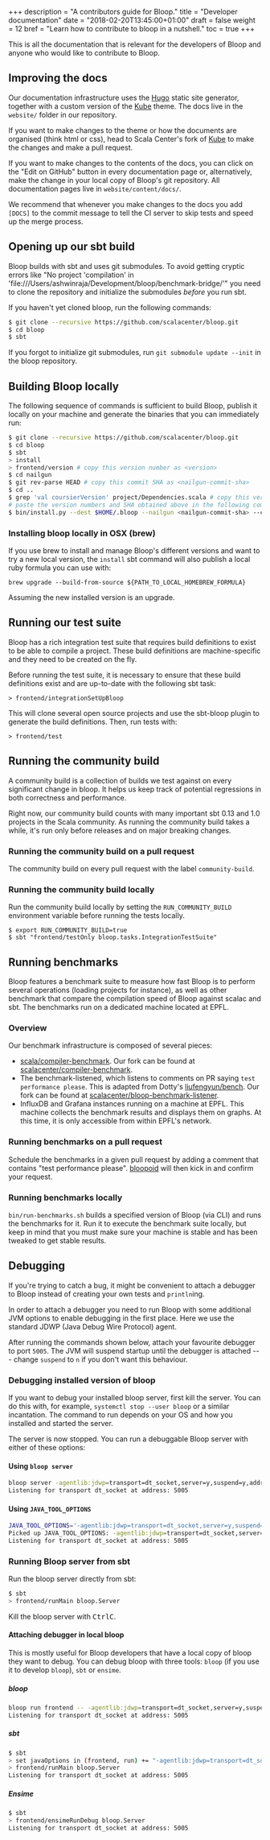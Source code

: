 +++
description = "A contributors guide for Bloop."
title = "Developer documentation"
date = "2018-02-20T13:45:00+01:00"
draft = false
weight = 12
bref = "Learn how to contribute to bloop in a nutshell."
toc = true
+++

This is all the documentation that is relevant for the developers of Bloop and
anyone who would like to contribute to Bloop.

## Improving the docs

Our documentation infrastructure uses the [Hugo](http://gohugo.io/) static site
generator, together with a custom version of the [Kube](https://kube.elemnts.org/)
theme. The docs live in the `website/` folder in our repository.

If you want to make changes to the theme or how the documents are organised (think html or css), head to Scala Center's fork of [Kube](https://github.com/scalacenter/kube) to make the changes and make a pull request.

If you want to make changes to the contents of the docs, you can click on the
"Edit on GitHub" button in every documentation page or, alternatively, make the
change in your local copy of Bloop's git repository. All documentation pages
live in `website/content/docs/`.

We recommend that whenever you make changes to the docs you add `[DOCS]` to the
commit message to tell the CI server to skip tests and speed up the merge
process.

## Opening up our sbt build

Bloop builds with sbt and uses git submodules. To avoid getting cryptic errors like
"No project 'compilation' in 'file:///Users/ashwinraja/Development/bloop/benchmark-bridge/'"
you need to clone the repository and initialize the submodules *before* you run sbt.

If you haven't yet cloned bloop, run the following commands:

```sh
$ git clone --recursive https://github.com/scalacenter/bloop.git
$ cd bloop
$ sbt
```

If you forgot to initialize git submodules, run `git submodule update --init` in the bloop
repository.

## Building Bloop locally

The following sequence of commands is sufficient to build Bloop, publish it
locally on your machine and generate the binaries that you can immediately run:

```sh
$ git clone --recursive https://github.com/scalacenter/bloop.git
$ cd bloop
$ sbt
> install
> frontend/version # copy this version number as <version>
$ cd nailgun
$ git rev-parse HEAD # copy this commit SHA as <nailgun-commit-sha>
$ cd ..
$ grep 'val coursierVersion' project/Dependencies.scala # copy this version number as <coursier-version>
# paste the version numbers and SHA obtained above in the following command:
$ bin/install.py --dest $HOME/.bloop --nailgun <nailgun-commit-sha> --coursier <coursier-version> --version <version>
```

### Installing bloop locally in OSX (brew)

If you use brew to install and manage Bloop's different versions and want to
try a new local version, the `install` sbt command will also publish a local
ruby formula you can use with:

`brew upgrade --build-from-source ${PATH_TO_LOCAL_HOMEBREW_FORMULA}`

Assuming the new installed version is an upgrade.

## Running our test suite

Bloop has a rich integration test suite that requires build definitions to
exist to be able to compile a project. These build definitions are
machine-specific and they need to be created on the fly.

Before running the test suite, it is necessary to ensure that these build
definitions exist and are up-to-date with the following sbt task:

```
> frontend/integrationSetUpBloop
```

This will clone several open source projects and use the sbt-bloop plugin to
generate the build definitions. Then, run tests with:

```
> frontend/test
```

## Running the community build

A community build is a collection of builds we test against on every
significant change in bloop. It helps us keep track of potential regressions in
both correctness and performance.

Right now, our community build counts with many important sbt 0.13 and 1.0
projects in the Scala community. As running the community build takes a while,
it's run only before releases and on major breaking changes.

### Running the community build on a pull request

The community build on every pull request with the label `community-build`.

### Running the community build locally

Run the community build locally by setting the `RUN_COMMUNITY_BUILD`
environment variable before running the tests locally.

```
$ export RUN_COMMUNITY_BUILD=true
$ sbt "frontend/testOnly bloop.tasks.IntegrationTestSuite"
```

## Running benchmarks

Bloop features a benchmark suite to measure how fast Bloop is to perform
several operations (loading projects for instance), as well as other benchmark
that compare the compilation speed of Bloop against scalac and sbt. The
benchmarks run on a dedicated machine located at EPFL.

### Overview

Our benchmark infrastructure is composed of several pieces:

 - [scala/compiler-benchmark](https://github.com/scala/compiler-benchmark). Our fork can be
   found at [scalacenter/compiler-benchmark](https://github.com/scalacenter/compiler-benchmark).
 - The benchmark-listened, which listens to comments on PR saying `test performance please`. This
   is adapted from Dotty's [liufengyun/bench](https://github.com/liufengyun/bench]). Our fork can
   be found at
   [scalacenter/bloop-benchmark-listener](https://github.com/scalacenter/bloop-benchmark-listener).
 - InfluxDB and Grafana instances running on a machine at EPFL. This machine collects the
   benchmark results and displays them on graphs. At this time, it is only accessible from
   within EPFL's network.

### Running benchmarks on a pull request

Schedule the benchmarks in a given pull request by adding a comment that
contains "test performance please". [bloopoid](https://github.com/bloopoid)
will then kick in and confirm your request.

### Running benchmarks locally

`bin/run-benchmarks.sh` builds a specified version of Bloop (via CLI) and runs
the benchmarks for it. Run it to execute the benchmark suite locally, but keep
in mind that you must make sure your machine is stable and has been tweaked to
get stable results.

## Debugging

If you're trying to catch a bug, it might be convenient to attach a debugger
to Bloop instead of creating your own tests and `println`ing.

In order to attach a debugger you need to run Bloop with some additional JVM
options to enable debugging in the first place. Here we use the standard JDWP
(Java Debug Wire Protocol) agent.

After running the commands shown below, attach your favourite debugger to port
`5005`. The JVM will suspend startup until the debugger is attached --- change
`suspend` to `n` if you don't want this behaviour.

### Debugging installed version of bloop

If you want to debug your installed bloop server, first kill the server. You
can do this with, for example, `systemctl stop --user bloop` or a similar
incantation. The command to run depends on your OS and how you installed and
started the server.

The server is now stopped. You can run a debuggable Bloop server with either of these options:

#### Using `bloop server`

```bash
bloop server -agentlib:jdwp=transport=dt_socket,server=y,suspend=y,address=5005
Listening for transport dt_socket at address: 5005
```

#### Using `JAVA_TOOL_OPTIONS`

```bash
JAVA_TOOL_OPTIONS='-agentlib:jdwp=transport=dt_socket,server=y,suspend=y,address=5005' bloop server
Picked up JAVA_TOOL_OPTIONS: -agentlib:jdwp=transport=dt_socket,server=y,suspend=y,address=5005
Listening for transport dt_socket at address: 5005
```

### Running Bloop server from sbt

Run the bloop server directly from sbt:

```sh
$ sbt
> frontend/runMain bloop.Server
```

Kill the bloop server with <kbd>Ctrl</kbd><kbd>C</kbd>.

#### Attaching debugger in local bloop

This is mostly useful for Bloop developers that have a local copy of bloop
they want to debug. You can debug bloop with three tools: `bloop` (if you use
it to develop `bloop`), `sbt` or `ensime`.

##### bloop

```bash
bloop run frontend -- -agentlib:jdwp=transport=dt_socket,server=y,suspend=y,address=5005
Listening for transport dt_socket at address: 5005
```

##### sbt

```sh
$ sbt
> set javaOptions in (frontend, run) += "-agentlib:jdwp=transport=dt_socket,server=y,suspend=y,address=5005"
> frontend/runMain bloop.Server
Listening for transport dt_socket at address: 5005
```

##### Ensime

```sh
$ sbt
> frontend/ensimeRunDebug bloop.Server
Listening for transport dt_socket at address: 5005
```
